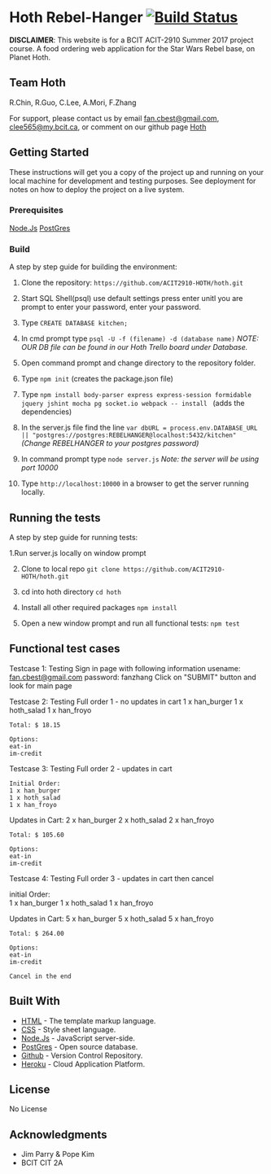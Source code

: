 # Hoth Rebel-Hanger [![Build Status](https://travis-ci.org/ACIT2910-HOTH/hoth.svg?branch=develop)](https://travis-ci.org/ACIT2910-HOTH/hoth)
**DISCLAIMER**: This website is for a BCIT ACIT-2910 Summer 2017 project course. 
A food ordering web application for the Star Wars Rebel base, on Planet Hoth. 

## Team Hoth
R.Chin, 
R.Guo, 
C.Lee, 
A.Mori, F.Zhang

For support, please contact us by email <fan.cbest@gmail.com>, <clee565@my.bcit.ca>, or comment on our github page [Hoth](https://github.com/ACIT2910-HOTH/hoth)

## Getting Started

These instructions will get you a copy of the project up and running on your local machine for development and testing purposes. See deployment for notes on how to deploy the project on a live system.
### Prerequisites
[Node.Js](https://nodejs.org/en/)
[PostGres](https://www.postgresql.org/)

### Build

A step by step guide for building the environment:
	
1. Clone the repository: ```https://github.com/ACIT2910-HOTH/hoth.git```

2. Start SQL Shell(psql) use default settings press enter unitl you are prompt to enter your  password, enter your password.
3. Type ```CREATE DATABASE kitchen;```
4. In cmd prompt type ```psql -U -f (filename) -d (database name)``` *NOTE: OUR DB file can be found in our Hoth Trello board under Database.* 
5. Open command prompt and change directory to the repository folder.
6. Type ```npm init``` (creates the package.json file)
7. Type ```npm install body-parser express express-session formidable jquery jshint mocha pg socket.io webpack -- install ``` (adds the dependencies)
8. In the server.js file find the line ```var dbURL = process.env.DATABASE_URL || "postgres://postgres:REBELHANGER@localhost:5432/kitchen"``` *(Change REBELHANGER to your postgres password)*
9. In command prompt type ```node server.js``` *Note: the server will be using port 10000*
10. Type ```http://localhost:10000``` in a browser to get the server running locally.


## Running the tests

A step by step guide for running tests:

1.Run server.js locally on window prompt

2. Clone to local repo
```git clone https://github.com/ACIT2910-HOTH/hoth.git```

3. cd into hoth directory
```cd hoth```

4. Install all other required packages
    ```npm install ```
5. Open a new window prompt and run all functional tests:
    ```npm test```
## Functional test cases

Testcase 1: Testing Sign in page with following information
    usename: fan.cbest@gmail.com
    password: fanzhang
    Click on "SUBMIT" button and look for main page
    
Testcase 2: Testing Full order 1 - no updates in cart
    1 x han_burger
    1 x hoth_salad
    1 x han_froyo
    
    Total: $ 18.15
    
    Options:
    eat-in
    im-credit 
 Testcase 3: Testing Full order 2 - updates in cart

    Initial Order:   
    1 x han_burger
    1 x hoth_salad
    1 x han_froyo
    
   Updates in Cart:
    2 x han_burger
    2 x hoth_salad
    2 x han_froyo
    
    Total: $ 105.60
    
    Options:
    eat-in
    im-credit 

Testcase 4: Testing Full order 3 - updates in cart then cancel

initial Order:   
    1 x han_burger
    1 x hoth_salad
    1 x han_froyo
    
Updates in Cart:
    5 x han_burger
    5 x hoth_salad
    5 x han_froyo
    
    Total: $ 264.00
    
    Options:
    eat-in
    im-credit 
    
    Cancel in the end

## Built With

* [HTML](https://en.wikipedia.org/wiki/HTML5) - The template markup language.
* [CSS](https://en.wikipedia.org/wiki/Cascading_Style_Sheets) - Style sheet language.
* [Node.Js](https://nodejs.org/en/) - JavaScript server-side.
* [PostGres](https://www.postgresql.org/) - Open source database.
* [Github](https://github.com/) - Version Control Repository.
* [Heroku](https://www.heroku.com/) - Cloud Application Platform.

## License

No License

## Acknowledgments

* Jim Parry & Pope Kim
* BCIT CIT 2A
